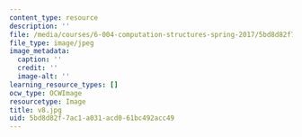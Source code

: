 ```yaml
---
content_type: resource
description: ''
file: /media/courses/6-004-computation-structures-spring-2017/5bd8d82f7ac1a031acd061bc492acc49_v8.jpg
file_type: image/jpeg
image_metadata:
  caption: ''
  credit: ''
  image-alt: ''
learning_resource_types: []
ocw_type: OCWImage
resourcetype: Image
title: v8.jpg
uid: 5bd8d82f-7ac1-a031-acd0-61bc492acc49
---
```

